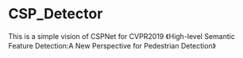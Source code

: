 # CSP_Detector
This is a simple vision of CSPNet  for CVPR2019 《High-level Semantic Feature Detection:A New Perspective for Pedestrian Detection》
